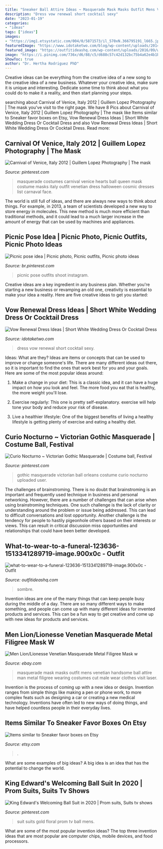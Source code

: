 ```yaml
---
title: "Sneaker Ball Attire Ideas ~ Masquerade Mask Masks Outfit Mens Venetian Handsome Ball Attire Man Metal Filigree Wearing Costumes Cut Male Wear Clothes Visit Laser"
description: "Dress vow renewal short cocktail sexy"
date: "2023-01-19"
categories:
- "ideas"
tags: ["ideas"]
images:
- "https://img1.etsystatic.com/004/0/5871573/il_570xN.366795191_l665.jpg"
featuredImage: "https://www.idotaketwo.com/blog/wp-content/uploads/2014/03/14c6d5d6225b4a64d655d0774ce3a6d5.jpg"
featured_image: "https://outfitideashq.com/wp-content/uploads/2016/09/what-to-wear-to-a-funeral-123636-1513341289719-image.900x0c.jpg"
image: "https://i.pinimg.com/736x/d6/88/c5/d688c57c42d132bc75b4a62e4b1ba2d9.jpg"
ShowToc: true
author: "Dr. Hertha Rodriguez PhD"
---
```



Creative ideas can be everything from the creative idea of a new song to the creative idea of a new business. Whatever your creative idea, make sure it is unique and interesting. Dedicate some time to think about what you could do to make it a reality, and then start planning your steps.

	

		
searching about Carnival of Venice, Italy 2012 | Guillem Lopez Photography | The mask you've visit to the right page. We have 8 Pics about Carnival of Venice, Italy 2012 | Guillem Lopez Photography | The mask like Items similar to Sneaker favor boxes on Etsy, Vow Renewal Dress Ideas | Short White Wedding Dress Or Cocktail Dress and also Vow Renewal Dress Ideas | Short White Wedding Dress Or Cocktail Dress. Read more:
		
    
## Carnival Of Venice, Italy 2012 | Guillem Lopez Photography | The Mask

<img loading=lazy src="https://i.pinimg.com/736x/69/05/53/690553b08fc323b0fb0cf1b143cb1773--halloween-masquerade-masquerade-costumes.jpg" onerror="this.onerror=null;this.src='https://tse4.mm.bing.net/th?id=OIP.0k8YM3pK_QS2hp8LhmqQzAHaLI&amp;pid=15.1';" alt="Carnival of Venice, Italy 2012 | Guillem Lopez Photography | The mask">

_Source: pinterest.com_

>masquerade costumes carnival venice hearts ball queen mask costume masks italy outfit venetian dress halloween cosmic dresses list carnaval face. 

	

The world is still full of ideas, and there are always new ways to think about things. For example, in 2013, a team of scientists developed a new way to store energy in molecules. This new method is much more efficient than traditional methods, and it could lead to a much larger increase in the amount of energy that can be used by machines and appliances.

    
## Picnic Pose Idea | Picnic Photo, Picnic Outfits, Picnic Photo Ideas

<img loading=lazy src="https://i.pinimg.com/736x/d6/88/c5/d688c57c42d132bc75b4a62e4b1ba2d9.jpg" onerror="this.onerror=null;this.src='https://tse4.mm.bing.net/th?id=OIP.y8oJQbs5daAFM_eBcC1fCgHaI_&amp;pid=15.1';" alt="Picnic pose idea | Picnic photo, Picnic outfits, Picnic photo ideas">

_Source: br.pinterest.com_

>picnic pose outfits shoot instagram. 

	

Creative ideas are a key ingredient in any business plan. Whether you're starting a new business or revamping an old one, creativity is essential to make your idea a reality. Here are five creative ideas to get you started: 

    
## Vow Renewal Dress Ideas | Short White Wedding Dress Or Cocktail Dress

<img loading=lazy src="https://www.idotaketwo.com/blog/wp-content/uploads/2014/03/14c6d5d6225b4a64d655d0774ce3a6d5.jpg" onerror="this.onerror=null;this.src='https://tse2.mm.bing.net/th?id=OIP.3GNvZiCMFx7k6mcTCg71lwHaLI&amp;pid=15.1';" alt="Vow Renewal Dress Ideas | Short White Wedding Dress Or Cocktail Dress">

_Source: idotaketwo.com_

>dress vow renewal short cocktail sexy. 

	

Ideas: What are they?
Ideas are items or concepts that can be used to improve or change someone's life. There are many different ideas out there, so it is important to find the ones that work best for you and your goals. Here are some of the most popular ideas around:
1. Make a change in your diet: This is a classic idea, and it can have a huge impact on how you look and feel. The more food you eat that is healthy, the more weight you'll lose.

2. Exercise regularly: This one is pretty self-explanatory. exercise will help tone your body and reduce your risk of disease.

3. Live a healthier lifestyle: One of the biggest benefits of living a healthy lifestyle is getting plenty of exercise and eating a healthy diet.

    
## Curio Nocturno ~ Victorian Gothic Masquerade | Costume Ball, Festival

<img loading=lazy src="https://i.pinimg.com/736x/48/5f/d1/485fd135e48b5533ebdff880281dd47c--victorian-gothic-hippy.jpg" onerror="this.onerror=null;this.src='https://tse2.mm.bing.net/th?id=OIP.20G5e5M5Wy6BvD1huDzmBAHaLH&amp;pid=15.1';" alt="Curio Nocturno ~ Victorian Gothic Masquerade | Costume ball, Festival">

_Source: pinterest.com_

>gothic masquerade victorian ball orleans costume curio nocturno uploaded user. 

	

The challenges of brainstroming.
There is no doubt that brainstroming is an important and frequently used technique in business and personal networking. However, there are a number of challenges that can arise when using brainstroming techniques. One such challenge is the lack of clarity or understanding around the problem or issue being addressed. This can lead to difficult conversations and lost opportunity. Another challenge is the tendency for people to hastily pigeonhole others based on their interests or views. This can result in critical discussion miss opportunities and relationships that could have been better developed.

    
## What-to-wear-to-a-funeral-123636-1513341289719-image.900x0c - Outfit

<img loading=lazy src="https://outfitideashq.com/wp-content/uploads/2016/09/what-to-wear-to-a-funeral-123636-1513341289719-image.900x0c.jpg" onerror="this.onerror=null;this.src='https://tse4.mm.bing.net/th?id=OIP.TgJf81bb9ZxAUuLN8WplQgHaKy&amp;pid=15.1';" alt="what-to-wear-to-a-funeral-123636-1513341289719-image.900x0c - Outfit">

_Source: outfitideashq.com_

>sombre. 

	

Invention ideas are one of the many things that can keep people busy during the middle of a day. There are so many different ways to make something, and people can come up with many different ideas for invented products and services. This can be a fun way to get creative and come up with new ideas for products and services.

    
## Men Lion/Lionesse Venetian Masquerade Metal Filigree Mask W

<img loading=lazy src="http://i.ebayimg.com/images/i/281295971805-0-1/s-l1000.jpg" onerror="this.onerror=null;this.src='https://tse1.mm.bing.net/th?id=OIP.auiMFoOkwbnux-LT6I8rlwHaJ4&amp;pid=15.1';" alt="Men Lion/Lionesse Venetian Masquerade Metal Filigree Mask w">

_Source: ebay.com_

>masquerade mask masks outfit mens venetian handsome ball attire man metal filigree wearing costumes cut male wear clothes visit laser. 

	

Invention is the process of coming up with a new idea or design. Invention ranges from simple things like making a pen or phone work, to more complex feats such as designing a car or creating a new medical technology. Inventions have often led to new ways of doing things, and have helped countless people in their everyday lives.

    
## Items Similar To Sneaker Favor Boxes On Etsy

<img loading=lazy src="https://img1.etsystatic.com/004/0/5871573/il_570xN.366795191_l665.jpg" onerror="this.onerror=null;this.src='https://tse2.mm.bing.net/th?id=OIP.kE6H-P9saZMusy_g3QApXQHaJ4&amp;pid=15.1';" alt="Items similar to Sneaker favor boxes on Etsy">

_Source: etsy.com_

>. 

	

What are some examples of big ideas?
A big idea is an idea that has the potential to change the world.

    
## King Edward&#039;s Welcoming Ball Suit In 2020 | Prom Suits, Suits Tv Shows

<img loading=lazy src="https://i.pinimg.com/736x/0f/53/bf/0f53bf0ebcb5a2567bb6603a48c47882.jpg" onerror="this.onerror=null;this.src='https://tse2.mm.bing.net/th?id=OIP.kOK9lFNsNgp79yk8nF4bMQHaHa&amp;pid=15.1';" alt="King Edward&#039;s Welcoming Ball Suit in 2020 | Prom suits, Suits tv shows">

_Source: pinterest.com_

>suit suits gold floral prom tv ball mens. 

	

What are some of the most popular invention ideas?
The top three invention ideas that are most popular are computer chips, mobile devices, and food processors.

